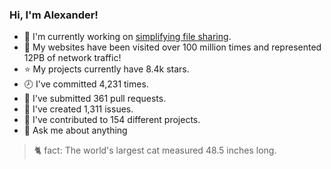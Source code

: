 ### Hi, I'm Alexander!

- 🔭 I'm currently working on [simplifying file sharing](https://github.com/femto-apps/web-file-uploader).
- 💨 My websites have been visited over 100 million times and represented 12PB of network traffic!
- ⭐ My projects currently have 8.4k stars.
- 🕗 I've committed 4,231 times.
- 🔀 I've submitted 361 pull requests.
- 🤷 I've created 1,311 issues.
- 📕 I've contributed to 154 different projects.
- 💬 Ask me about anything

> 🐈 fact: The world's largest cat measured 48.5 inches long.
